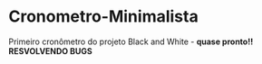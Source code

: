 # Cronometro-Minimalista
 Primeiro cronômetro do projeto Black and White - **quase pronto!! RESVOLVENDO BUGS**
